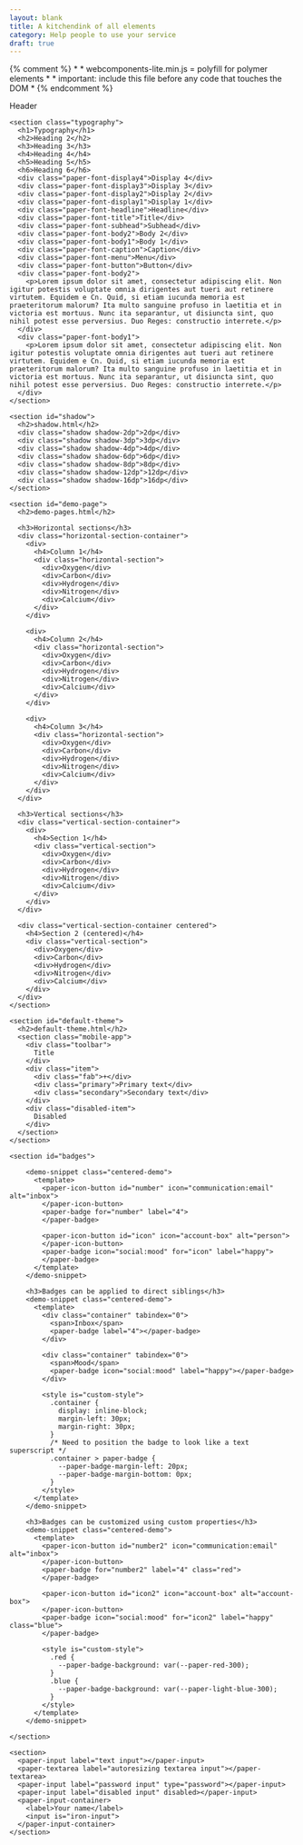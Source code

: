 ```yaml
---
layout: blank
title: A kitchendink of all elements
category: Help people to use your service
draft: true
---
```


<head>
  <meta charset="utf-8">
  <title>{{ page.title }} - {{ site.title }} - dorel.io</title>
  <meta name="viewport" content="width=device-width, initial-scale=1.0, maximum-scale=1.0">

  <!-- Fundament style to reset browser defaults -->
  <link rel="stylesheet" type="text/css" href="./assets/styles/style-fundament.css">

  {% comment %}
    *
    * webcomponents-lite.min.js = polyfill for polymer elements
    *
    * important: include this file before any code that touches the DOM
    *
  {% endcomment %}
  <script src="/bower_components/webcomponentsjs/webcomponents-lite.min.js"></script>

  <link rel="import" href="/bower_components/iron-flex-layout/iron-flex-layout.html">
  <link rel="import" href="/bower_components/iron-iconset/iron-iconset.html">

  <link rel="import" href="/bower_components/paper-header-panel/paper-header-panel.html">
  <link rel="import" href="/bower_components/paper-toolbar/paper-toolbar.html">
  <link rel="import" href="/bower_components/paper-badge/paper-badge.html">
  
  <!-- paper-styles -->
  <link rel="import" href="/bower_components/paper-styles/color.html">
  <link rel="import" href="/bower_components/paper-styles/shadow.html">
  <link rel="import" href="/bower_components/paper-styles/typography.html">

  <!-- themes 
  Add theme files the <head> tag _AFTER_ the
  webcomponents-lite.min.js and other HTML imports. 
  - These can be used for the template switcher.
  -->
  <link rel="import" href="/bower_components/paper-styles/default-theme">

  <!--script src="/bower_components/platform/platform.js"></script-->
</head>

<!-- Custom style for polymer objects -->
<style is="custom-style">

  .shadow {
    display: inline-block;
    padding: 8px;
    margin: 16px;
    height: 50px;
    width: 50px;
  }

  .shadow-2dp {
    @apply(--shadow-elevation-2dp);
  }

</style>

<body>

  <paper-header-panel mode="waterfall-tall">
    <paper-toolbar>
      <div>Header</div>
    </paper-toolbar>
  </paper-header-panel>

  <main>

    <section class="typography">
      <h1>Typography</h1>
      <h2>Heading 2</h2>
      <h3>Heading 3</h3>
      <h4>Heading 4</h4>
      <h5>Heading 5</h5>
      <h6>Heading 6</h6>
      <div class="paper-font-display4">Display 4</div>
      <div class="paper-font-display3">Display 3</div>
      <div class="paper-font-display2">Display 2</div>
      <div class="paper-font-display1">Display 1</div>
      <div class="paper-font-headline">Headline</div>
      <div class="paper-font-title">Title</div>
      <div class="paper-font-subhead">Subhead</div>
      <div class="paper-font-body2">Body 2</div>
      <div class="paper-font-body1">Body 1</div>
      <div class="paper-font-caption">Caption</div>
      <div class="paper-font-menu">Menu</div>
      <div class="paper-font-button">Button</div>
      <div class="paper-font-body2">
        <p>Lorem ipsum dolor sit amet, consectetur adipiscing elit. Non igitur potestis voluptate omnia dirigentes aut tueri aut retinere virtutem. Equidem e Cn. Quid, si etiam iucunda memoria est praeteritorum malorum? Ita multo sanguine profuso in laetitia et in victoria est mortuus. Nunc ita separantur, ut disiuncta sint, quo nihil potest esse perversius. Duo Reges: constructio interrete.</p>
      </div>
      <div class="paper-font-body1">
        <p>Lorem ipsum dolor sit amet, consectetur adipiscing elit. Non igitur potestis voluptate omnia dirigentes aut tueri aut retinere virtutem. Equidem e Cn. Quid, si etiam iucunda memoria est praeteritorum malorum? Ita multo sanguine profuso in laetitia et in victoria est mortuus. Nunc ita separantur, ut disiuncta sint, quo nihil potest esse perversius. Duo Reges: constructio interrete.</p>
      </div>
    </section>

    <section id="shadow">
      <h2>shadow.html</h2>
      <div class="shadow shadow-2dp">2dp</div>
      <div class="shadow shadow-3dp">3dp</div>
      <div class="shadow shadow-4dp">4dp</div>
      <div class="shadow shadow-6dp">6dp</div>
      <div class="shadow shadow-8dp">8dp</div>
      <div class="shadow shadow-12dp">12dp</div>
      <div class="shadow shadow-16dp">16dp</div>
    </section>

    <section id="demo-page">
      <h2>demo-pages.html</h2>

      <h3>Horizontal sections</h3>
      <div class="horizontal-section-container">
        <div>
          <h4>Column 1</h4>
          <div class="horizontal-section">
            <div>Oxygen</div>
            <div>Carbon</div>
            <div>Hydrogen</div>
            <div>Nitrogen</div>
            <div>Calcium</div>
          </div>
        </div>

        <div>
          <h4>Column 2</h4>
          <div class="horizontal-section">
            <div>Oxygen</div>
            <div>Carbon</div>
            <div>Hydrogen</div>
            <div>Nitrogen</div>
            <div>Calcium</div>
          </div>
        </div>

        <div>
          <h4>Column 3</h4>
          <div class="horizontal-section">
            <div>Oxygen</div>
            <div>Carbon</div>
            <div>Hydrogen</div>
            <div>Nitrogen</div>
            <div>Calcium</div>
          </div>
        </div>
      </div>

      <h3>Vertical sections</h3>
      <div class="vertical-section-container">
        <div>
          <h4>Section 1</h4>
          <div class="vertical-section">
            <div>Oxygen</div>
            <div>Carbon</div>
            <div>Hydrogen</div>
            <div>Nitrogen</div>
            <div>Calcium</div>
          </div>
        </div>
      </div>

      <div class="vertical-section-container centered">
        <h4>Section 2 (centered)</h4>
        <div class="vertical-section">
          <div>Oxygen</div>
          <div>Carbon</div>
          <div>Hydrogen</div>
          <div>Nitrogen</div>
          <div>Calcium</div>
        </div>
      </div>
    </section>

    <section id="default-theme">
      <h2>default-theme.html</h2>
      <section class="mobile-app">
        <div class="toolbar">
          Title
        </div>
        <div class="item">
          <div class="fab">+</div>
          <div class="primary">Primary text</div>
          <div class="secondary">Secondary text</div>
        </div>
        <div class="disabled-item">
          Disabled
        </div>
      </section>
    </section>

    <section id="badges">

        <demo-snippet class="centered-demo">
          <template>
            <paper-icon-button id="number" icon="communication:email" alt="inbox">
            </paper-icon-button>
            <paper-badge for="number" label="4">
            </paper-badge>

            <paper-icon-button id="icon" icon="account-box" alt="person">
            </paper-icon-button>
            <paper-badge icon="social:mood" for="icon" label="happy">
            </paper-badge>
          </template>
        </demo-snippet>

        <h3>Badges can be applied to direct siblings</h3>
        <demo-snippet class="centered-demo">
          <template>
            <div class="container" tabindex="0">
              <span>Inbox</span>
              <paper-badge label="4"></paper-badge>
            </div>

            <div class="container" tabindex="0">
              <span>Mood</span>
              <paper-badge icon="social:mood" label="happy"></paper-badge>
            </div>

            <style is="custom-style">
              .container {
                display: inline-block;
                margin-left: 30px;
                margin-right: 30px;
              }
              /* Need to position the badge to look like a text superscript */
              .container > paper-badge {
                --paper-badge-margin-left: 20px;
                --paper-badge-margin-bottom: 0px;
              }
            </style>
          </template>
        </demo-snippet>

        <h3>Badges can be customized using custom properties</h3>
        <demo-snippet class="centered-demo">
          <template>
            <paper-icon-button id="number2" icon="communication:email" alt="inbox">
            </paper-icon-button>
            <paper-badge for="number2" label="4" class="red">
            </paper-badge>

            <paper-icon-button id="icon2" icon="account-box" alt="account-box">
            </paper-icon-button>
            <paper-badge icon="social:mood" for="icon2" label="happy" class="blue">
            </paper-badge>

            <style is="custom-style">
              .red {
                --paper-badge-background: var(--paper-red-300);
              }
              .blue {
                --paper-badge-background: var(--paper-light-blue-300);
              }
            </style>
          </template>
        </demo-snippet>

    </section>

    <section>
      <paper-input label="text input"></paper-input>
      <paper-textarea label="autoresizing textarea input"></paper-textarea>
      <paper-input label="password input" type="password"></paper-input>
      <paper-input label="disabled input" disabled></paper-input>
      <paper-input-container>
        <label>Your name</label>
        <input is="iron-input">
      </paper-input-container>
    </section>

  </main>

  <script>
    // Uses webcomponents-lite.min.js.
    // If you aren't using the polyfill, you can't rely on the WebComponentsReady.
    // To ensure that elements are ready on polyfilled browsers, 
    // wait for WebComponentsReady.
    document.addEventListener('WebComponentsReady', function() {
      var input = document.querySelector('paper-input');
      var button = document.querySelector('paper-button');
      var greeting = document.getElementById("greeting");
      button.addEventListener('click', function() {
        greeting.textContent = 'Hello, ' + input.value;
      });
    });
  </script>

</body>

